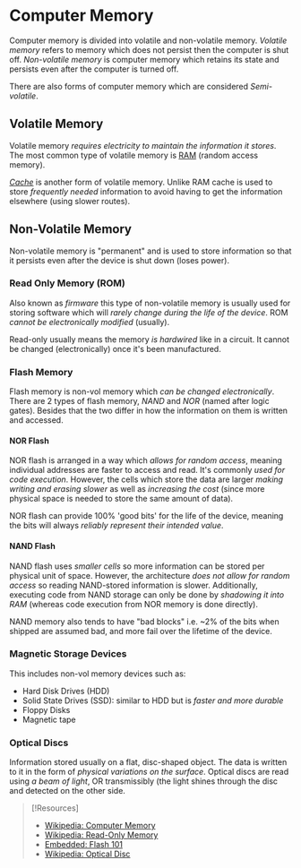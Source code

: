# Computer Memory

Computer memory is divided into volatile and non-volatile memory. _Volatile memory_ refers to memory which does not persist then the computer is shut off. _Non-volatile memory_ is computer memory which retains its state and persists even after the computer is turned off.

There are also forms of computer memory which are considered _Semi-volatile_.
## Volatile Memory
Volatile memory _requires electricity to maintain the information it stores_. The most common type of volatile memory is [RAM](computers/memory/RAM.md) (random access memory).

[_Cache_](computers/memory/cache.md) is another form of volatile memory. Unlike RAM cache is used to store _frequently needed_ information to avoid having to get the information elsewhere (using slower routes).
## Non-Volatile Memory
Non-volatile memory is "permanent" and is used to store information so that it persists even after the device is shut down (loses power).
### Read Only Memory (ROM)
Also known as _firmware_ this type of non-volatile memory is usually used for storing software which will _rarely change during the life of the device_. ROM _cannot be electronically modified_ (usually).

Read-only usually means the memory _is hardwired_ like in a circuit. It cannot be changed (electronically) once it's been manufactured.
### Flash Memory
Flash memory is non-vol memory which _can be changed electronically_. There are 2 types of flash memory, _NAND_ and _NOR_ (named after logic gates). Besides that the two differ in how the information on them is written and accessed.
#### NOR Flash
NOR flash is arranged in a way which _allows for random access_, meaning individual addresses are faster to access and read. It's commonly _used for code execution_. However, the cells which store the data are larger _making writing and erasing slower_ as well as _increasing the cost_ (since more physical space is needed to store the same amount of data).

NOR flash can provide 100% 'good bits' for the life of the device, meaning the bits will always _reliably represent their intended value_.
#### NAND Flash
NAND flash uses _smaller cells_ so more information can be stored per physical unit of space. However, the architecture _does not allow for random access_ so reading NAND-stored information is slower. Additionally, executing code from NAND storage can only be done by _shadowing it into RAM_ (whereas code execution from NOR memory is done directly).

NAND memory also tends to have "bad blocks" i.e. ~2% of the bits when shipped are assumed bad, and more fail over the lifetime of the device.
### Magnetic Storage Devices
This includes non-vol memory devices such as:
- Hard Disk Drives (HDD)
- Solid State Drives (SSD): similar to HDD but is _faster and more durable_
- Floppy Disks
- Magnetic tape
### Optical Discs
Information stored usually on a flat, disc-shaped object. The data is written to it in the form of _physical variations on the surface_. Optical discs are read using _a beam of light_, OR transmissibly (the light shines through the disc and detected on the other side.

> [!Resources]
>
> - [Wikipedia: Computer Memory](https://en.wikipedia.org/wiki/Computer_memory)
> - [Wikipedia: Read-Only Memory](https://en.wikipedia.org/wiki/Read-only_memory)
> - [Embedded: Flash 101](https://www.embedded.com/flash-101-nand-flash-vs-nor-flash/)
> - [Wikipedia: Optical Disc](https://en.wikipedia.org/wiki/Optical_disc)
